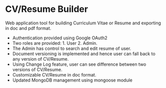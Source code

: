 # CV/Resume Builder
Web application tool for building Curriculum Vitae or Resume and exporting in doc and pdf format.
- Authentication provided using Google OAuth2
- Two roles are provided: 1. User 2. Admin.
- The Admin has control to search and edit resume of user.
- Document versioning is implemented and hence user can fall back to any version of CV/Resume.
- Using Change Log feature, user can see difference between two versions of CV/Resume. 
- Customizable CV/Resume in doc format.
- Updated MongoDB management using mongoose module

